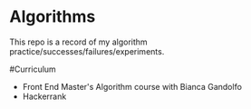 # Algorithms
This repo is a record of my algorithm practice/successes/failures/experiments. 

#Curriculum
- Front End Master's Algorithm course with Bianca Gandolfo
- Hackerrank
